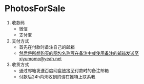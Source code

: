 # PhotosForSale
1. 收款码
    - 微信
    - 支付宝
2. 支付方式
    - 首先在付款时备注自己的邮箱
    - 然后将所想购买的图包名称写在备注中或使用备注的邮箱发送至xiyumomo@yeah.net
3. 收货方式
    - 通过邮箱发送百度网盘链接至付款时的备注邮箱
    - 付款后24h内未收到的请在推特上联系我